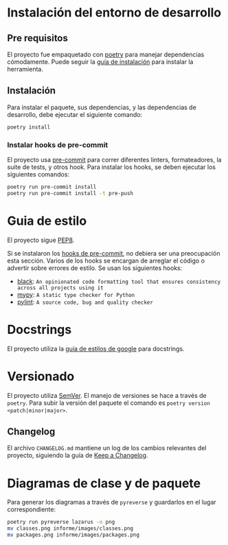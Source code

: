 # Instalación del entorno de desarrollo
## Pre requisitos
El proyecto fue empaquetado con [poetry](https://python-poetry.org/) para manejar dependencias cómodamente. Puede seguir la [guía de instalación](https://python-poetry.org/docs/#installation) para instalar la herramienta.

## Instalación
Para instalar el paquete, sus dependencias, y las dependencias de desarrollo, debe ejecutar el siguiente comando:

```bash
poetry install
```

### Instalar hooks de pre-commit
El proyecto usa [pre-commit](https://pre-commit.com) para correr diferentes linters, formateadores, la suite de tests, y otros hook. Para instalar los hooks, se deben ejecutar los siguientes comandos:

```bash
poetry run pre-commit install
poetry run pre-commit install -t pre-push
```

# Guia de estilo
El proyecto sigue [PEP8](https://www.python.org/dev/peps/pep-0008/).

Si se instalaron los [hooks de pre-commit](#instalar-hooks-de-pre-commit), no debiera ser una preocupación esta sección. Varios de los hooks se encargan de arreglar el código o advertir sobre errores de estilo. Se usan los siguientes hooks:

- [black](https://github.com/psf/black): `An opinionated code formatting tool that ensures consistency across all projects using it`
- [mypy](https://github.com/python/mypy): `A static type checker for Python`
- [pylint](https://github.com/PyCQA/pylint): `A source code, bug and quality checker`

# Docstrings
El proyecto utiliza la [guía de estilos de google](https://github.com/google/styleguide/blob/gh-pages/pyguide.md#38-comments-and-docstrings) para docstrings.

# Versionado
El proyecto utiliza [SemVer](https://semver.org). El manejo de versiones se hace a través de `poetry`. Para subir la versión del paquete el comando es `poetry version <patch|minor|major>`.

## Changelog
El archivo `CHANGELOG.md` mantiene un log de los cambios relevantes del proyecto, siguiendo la guía de [Keep a Changelog](https://keepachangelog.com/en/1.0.0/).

# Diagramas de clase y de paquete
Para generar los diagramas a través de `pyreverse` y guardarlos en el lugar correspondiente:

```bash
poetry run pyreverse lazarus -o png
mv classes.png informe/images/classes.png
mv packages.png informe/images/packages.png
```
